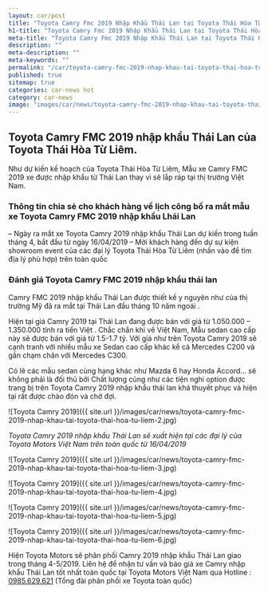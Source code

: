 ```yaml
---
layout: car/post
title: "Toyota Camry Fmc 2019 Nhập Khẩu Thái Lan tại Toyota Thái Hòa Từ Liêm"
h1-title: "Toyota Camry Fmc 2019 Nhập Khẩu Thái Lan tại Toyota Thái Hòa Từ Liêm"
meta-title: "Toyota Camry Fmc 2019 Nhập Khẩu Thái Lan tại Toyota Thái Hòa Từ Liêm"
description: ""
meta-description: ""
meta-keywords: ""
permalink: "/car/toyota-camry-fmc-2019-nhap-khau-tai-toyota-thai-hoa-tu-liem.html"
published: true
sitemap: true
categories: car-news hot
category: car-news
image: "images/car/news/toyota-camry-fmc-2019-nhap-khau-tai-toyota-thai-hoa-tu-liem-1.jpg"
---
```


## Toyota Camry FMC 2019 nhập khẩu Thái Lan của Toyota Thái Hòa Từ Liêm.

Như dự kiến kế hoạch của Toyota Thái Hòa Từ Liêm, Mẫu xe Camry FMC 2019 xe được nhập khẩu từ Thái Lan thay vì sẽ lắp ráp tại thị trường Việt Nam.

### Thông tin chia sẻ cho khách hàng về lịch công bố ra mắt mẫu xe Toyota Camry FMC 2019 nhập khẩu Lhái Lan

– Ngày ra mắt xe Toyota Camry 2019 nhập khẩu Thái Lan dự kiến trong tuần tháng 4, bắt đầu từ ngày 16/04/2019
– Mời khách hàng đến dự sự kiện showroom event của các đại lý Toyota Thái Hòa Từ Liêm (nhấn vào để tìm địa lý phù hợp) trên toàn quốc

### Đánh giá Toyota Camry FMC 2019 nhập khẩu thái lan

Camry FMC 2019 nhập khẩu Thái Lan được thiết kế y nguyên như của thị trường Mỹ đã ra mắt tại Thái Lan đầu tháng 10 năm ngoái .

Hiện tại giá Camry 2019 tại Thái Lan đang được bán với giá từ 1.050.000 – 1.350.000 tính ra tiền Việt . Chắc chắn khi về Việt Nam, Mẫu sedan cao cấp này sẽ được bán với giá từ 1.5-1.7 tỷ. Với giá như trên Toyota Camry 2019 sẽ cạnh tranh với nhiều mẫu xe Sedan cao cấp khác kể cả Mercedes C200 và gần chạm chân với Mercedes C300.

Có lẽ các mẫu sedan cùng hạng khác như Mazda 6 hay Honda Accord… sẽ không phải là đối thủ bởi Chất lượng cũng như các tiện nghi option được trang bị trên Toyota Camry 2019 nhập khẩu thái lan khá thuyết   phục và hiện tại rất được chào đón và chờ đợi.

![Toyota Camry 2019]({{ site.url }}/images/car/news/toyota-camry-fmc-2019-nhap-khau-tai-toyota-thai-hoa-tu-liem-2.jpg)

*Toyota Camry 2019 nhập khẩu Thái Lan sẽ xuất hiện tại các đại lý của Toyota Motors Việt Nam trên toàn quốc từ 16/04/2019*

![Toyota Camry 2019]({{ site.url }}/images/car/news/toyota-camry-fmc-2019-nhap-khau-tai-toyota-thai-hoa-tu-liem-3.jpg)

![Toyota Camry 2019]({{ site.url }}/images/car/news/toyota-camry-fmc-2019-nhap-khau-tai-toyota-thai-hoa-tu-liem-4.jpg)

![Toyota Camry 2019]({{ site.url }}/images/car/news/toyota-camry-fmc-2019-nhap-khau-tai-toyota-thai-hoa-tu-liem-5.jpg)

![Toyota Camry 2019]({{ site.url }}/images/car/news/toyota-camry-fmc-2019-nhap-khau-tai-toyota-thai-hoa-tu-liem-6.jpg)

Hiện Toyota Motors sẽ phân phối Camry 2019 nhập khẩu Thái Lan giao trong tháng 4-5/2019. Liên hệ để nhận tư vấn và báo giá xe Camry nhập khẩu Thái Lan tốt nhất toàn quốc tại Toyota Motors Việt Nam qua Hotline : [0985.629.621](tel:0985629621) (Tổng đài phân phối xe Toyota toàn quốc)